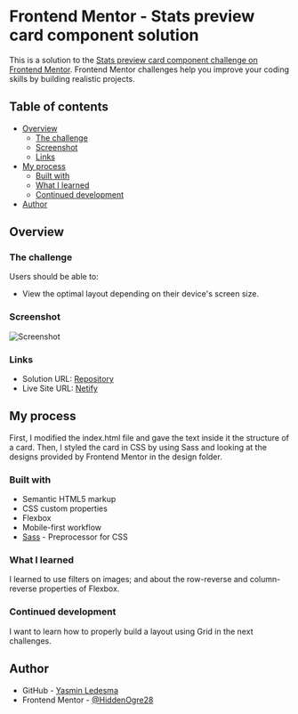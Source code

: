 # Frontend Mentor - Stats preview card component solution

This is a solution to the [Stats preview card component challenge on Frontend Mentor](https://www.frontendmentor.io/challenges/stats-preview-card-component-8JqbgoU62). Frontend Mentor challenges help you improve your coding skills by building realistic projects. 

## Table of contents

- [Overview](#overview)
  - [The challenge](#the-challenge)
  - [Screenshot](#screenshot)
  - [Links](#links)
- [My process](#my-process)
  - [Built with](#built-with)
  - [What I learned](#what-i-learned)
  - [Continued development](#continued-development)
- [Author](#author)

## Overview

### The challenge

Users should be able to:

- View the optimal layout depending on their device's screen size.

### Screenshot

![Screenshot](https://i.imgur.com/3OOLSKy.png)

### Links

- Solution URL: [Repository](https://github.com/HiddenOgre28/fem__spcc.git)
- Live Site URL: [Netify](https://sharp-banach-d33429.netlify.app/)

## My process
First, I modified the index.html file and gave the text inside it the structure of a card. Then, I styled the card in CSS by using Sass and looking at the designs provided by Frontend Mentor in the design folder.
### Built with

- Semantic HTML5 markup
- CSS custom properties
- Flexbox
- Mobile-first workflow
- [Sass](https://sass-lang.com/) - Preprocessor for CSS

### What I learned

I learned to use filters on images; and about the row-reverse and column-reverse properties of Flexbox.

### Continued development

I want to learn how to properly build a layout using Grid in the next challenges.

## Author

- GitHub - [Yasmin Ledesma](https://github.com/HiddenOgre28)
- Frontend Mentor - [@HiddenOgre28](https://www.frontendmentor.io/profile/HiddenOgre28)